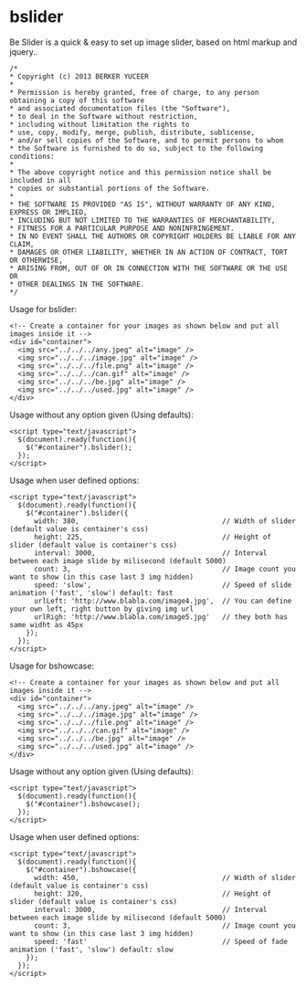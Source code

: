 bslider
=======

Be Slider is a quick & easy to set up image slider, based on html markup and jquery..

    /*
    * Copyright (c) 2013 BERKER YUCEER
    *
    * Permission is hereby granted, free of charge, to any person obtaining a copy of this software
    * and associated documentation files (the "Software"),
    * to deal in the Software without restriction,
    * including without limitation the rights to
    * use, copy, modify, merge, publish, distribute, sublicense,
    * and/or sell copies of the Software, and to permit persons to whom
    * the Software is furnished to do so, subject to the following conditions:
    *
    * The above copyright notice and this permission notice shall be included in all
    * copies or substantial portions of the Software.
    *
    * THE SOFTWARE IS PROVIDED "AS IS", WITHOUT WARRANTY OF ANY KIND, EXPRESS OR IMPLIED,
    * INCLUDING BUT NOT LIMITED TO THE WARRANTIES OF MERCHANTABILITY,
    * FITNESS FOR A PARTICULAR PURPOSE AND NONINFRINGEMENT.
    * IN NO EVENT SHALL THE AUTHORS OR COPYRIGHT HOLDERS BE LIABLE FOR ANY CLAIM,
    * DAMAGES OR OTHER LIABILITY, WHETHER IN AN ACTION OF CONTRACT, TORT OR OTHERWISE,
    * ARISING FROM, OUT OF OR IN CONNECTION WITH THE SOFTWARE OR THE USE OR
    * OTHER DEALINGS IN THE SOFTWARE.
    */

Usage for bslider:
    
    <!-- Create a container for your images as shown below and put all images inside it -->
    <div id="container">
      <img src="../../../any.jpeg" alt="image" />
      <img src="../../../image.jpg" alt="image" />
      <img src="../../../file.png" alt="image" />
      <img src="../../../can.gif" alt="image" />
      <img src="../../../be.jpg" alt="image" />
      <img src="../../../used.jpg" alt="image" />
    </div>

Usage without any option given (Using defaults):
    
    <script type="text/javascript">
      $(document).ready(function(){
        $("#container").bslider();
      });
    </script>

Usage when user defined options:
    
    <script type="text/javascript">
      $(document).ready(function(){
        $("#container").bslider({
          width: 380,                                   // Width of slider (default value is container's css)
          height: 225,                                  // Height of slider (default value is container's css)
          interval: 3000,                               // Interval between each image slide by milisecond (default 5000)
          count: 3,                                     // Image count you want to show (in this case last 3 img hidden)
          speed: 'slow',                                // Speed of slide animation ('fast', 'slow') default: fast
          urlLeft: 'http://www.blabla.com/image4.jpg',  // You can define your own left, right button by giving img url 
          urlRigh: 'http://www.blabla.com/image5.jpg'   // they both has same widht as 45px
        });
      });
    </script>

Usage for bshowcase:
    
    <!-- Create a container for your images as shown below and put all images inside it -->
    <div id="container">
      <img src="../../../any.jpeg" alt="image" />
      <img src="../../../image.jpg" alt="image" />
      <img src="../../../file.png" alt="image" />
      <img src="../../../can.gif" alt="image" />
      <img src="../../../be.jpg" alt="image" />
      <img src="../../../used.jpg" alt="image" />
    </div>
    
Usage without any option given (Using defaults):
    
    <script type="text/javascript">
      $(document).ready(function(){
        $("#container").bshowcase();
      });
    </script>

Usage when user defined options:
    
    <script type="text/javascript">
      $(document).ready(function(){
        $("#container").bshowcase({
          width: 450,                                   // Width of slider (default value is container's css)
          height: 320,                                  // Height of slider (default value is container's css)
          interval: 3000,                               // Interval between each image slide by milisecond (default 5000)
          count: 3,                                     // Image count you want to show (in this case last 3 img hidden)
          speed: 'fast'                                 // Speed of fade animation ('fast', 'slow') default: slow
        });
      });
    </script>
